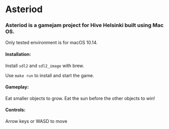 # Asteriod

### Asteriod is a gamejam project for Hive Helsinki built using Mac OS.
Only tested environment is for macOS 10.14.

#### Installation:

Install `sdl2` and `sdl2_image` with brew.

Use `make run` to install and start the game.

#### Gameplay:

Eat smaller objects to grow. Eat the sun before the other objects to win!

#### Controls:

Arrow keys or WASD to move

